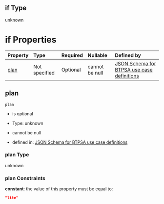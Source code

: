 ## if Type

unknown

# if Properties

| Property      | Type          | Required | Nullable       | Defined by                                                                                                                                                                                                                                    |
| :------------ | :------------ | :------- | :------------- | :-------------------------------------------------------------------------------------------------------------------------------------------------------------------------------------------------------------------------------------------- |
| [plan](#plan) | Not specified | Optional | cannot be null | [JSON Schema for BTPSA use case definitions](btpsa-usecase-properties-services-items-allof-1-then-allof-115-then-allof-0-if-properties-plan.md "undefined#/properties/services/items/allOf/1/then/allOf/115/then/allOf/0/if/properties/plan") |

## plan



`plan`

*   is optional

*   Type: unknown

*   cannot be null

*   defined in: [JSON Schema for BTPSA use case definitions](btpsa-usecase-properties-services-items-allof-1-then-allof-115-then-allof-0-if-properties-plan.md "undefined#/properties/services/items/allOf/1/then/allOf/115/then/allOf/0/if/properties/plan")

### plan Type

unknown

### plan Constraints

**constant**: the value of this property must be equal to:

```json
"lite"
```
